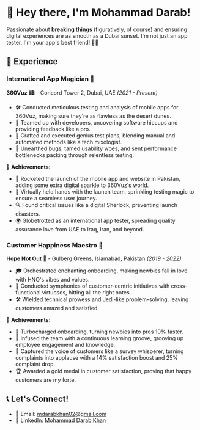 # 👋 Hey there, I'm Mohammad Darab!

Passionate about **breaking things** (figuratively, of course) and ensuring digital experiences are as smooth as a Dubai sunset. I'm not just an app tester, I'm your app's best friend! 📱✨

## 🚀 Experience

### International App Magician 🎩
**360Vuz** 🏙️ - Concord Tower 2, Dubai, UAE
*(2021 - Present)*

- 🛠️ Conducted meticulous testing and analysis of mobile apps for 360Vuz, making sure they're as flawless as the desert dunes.
- 🤝 Teamed up with developers, uncovering software hiccups and providing feedback like a pro.
- 📝 Crafted and executed genius test plans, blending manual and automated methods like a tech mixologist.
- 🐛 Unearthed bugs, tamed usability woes, and sent performance bottlenecks packing through relentless testing.

**🌟 Achievements:**

- 🚀 Rocketed the launch of the mobile app and website in Pakistan, adding some extra digital sparkle to 360Vuz's world.
- 🤝 Virtually held hands with the launch team, sprinkling testing magic to ensure a seamless user journey.
- 🔍 Found critical issues like a digital Sherlock, preventing launch disasters.
- 🌍 Globetrotted as an international app tester, spreading quality assurance love from UAE to Iraq, Iran, and beyond.

### Customer Happiness Maestro 🎻
**Hope Not Out** 🌱 - Gulberg Greens, Islamabad, Pakistan
*(2019 - 2022)*

- 🎓 Orchestrated enchanting onboarding, making newbies fall in love with HNO's vibes and values.
- 🤝 Conducted symphonies of customer-centric initiatives with cross-functional virtuosos, hitting all the right notes.
- 🛠️ Wielded technical prowess and Jedi-like problem-solving, leaving customers amazed and satisfied.

**🌟 Achievements:**

- 🚄 Turbocharged onboarding, turning newbies into pros 10% faster.
- 🧠 Infused the team with a continuous learning groove, grooving up employee engagement and knowledge.
- 💬 Captured the voice of customers like a survey whisperer, turning complaints into applause with a 14% satisfaction boost and 25% complaint drop.
- 🏆 Awarded a gold medal in customer satisfaction, proving that happy customers are my forte.

## 📞 Let's Connect!

- 📧 Email: [mdarabkhan02@gmail.com](mailto:mdarabkhan02@gmail.com)
- 💼 LinkedIn: [Mohammad Darab Khan](https://www.linkedin.com/in/mohammad-darab-khan-66097024b/)
